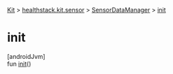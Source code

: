 
[Kit](../../../kit.html) > [healthstack.kit.sensor](../index.html) > [SensorDataManager](index.html) > [init](init.html)



# init



[androidJvm]\
fun [init](init.html)()




